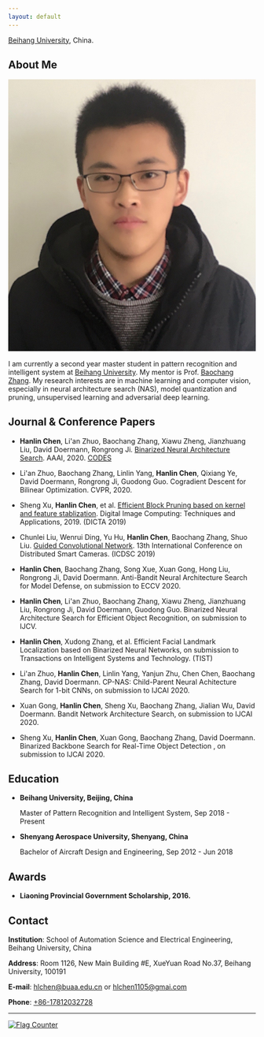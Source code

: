 ```yaml
---
layout: default
---
```


[Beihang University](https://www.buaa.edu.cn), China.

## About Me

<img class="profile-picture" src="chl.jpg">

I am currently a second year master student in pattern recognition and intelligent system at [Beihang University](https://www.buaa.edu.cn). My mentor is Prof. [Baochang Zhang](https://scholar.google.com/citations?user=WH0J_34AAAAJ&hl=en). My research interests are in machine learning and computer vision, especially in neural architecture search (NAS), model quantization and pruning, unsupervised learning and adversarial deep learning.

## Journal & Conference Papers

- **Hanlin Chen**, Li'an Zhuo, Baochang Zhang, Xiawu Zheng, Jianzhuang Liu, David Doermann, Rongrong Ji. [Binarized Neural Architecture Search](https://arxiv.org/pdf/1911.10862v1.pdf). AAAI, 2020. [CODES](https://github.com/HLinChen/BNAS)

- Li'an Zhuo, Baochang Zhang, Linlin Yang, **Hanlin Chen**, Qixiang Ye, David Doermann, Rongrong Ji, Guodong Guo. Cogradient Descent for Bilinear Optimization. CVPR, 2020.

- Sheng Xu, **Hanlin Chen**, et al. [Efficient Block Pruning based on kernel and feature stablization](https://ieeexplore.ieee.org/document/8946001). Digital Image Computing: Techniques and Applications, 2019. (DICTA 2019)

- Chunlei Liu, Wenrui Ding, Yu Hu, **Hanlin Chen**, Baochang Zhang, Shuo Liu. [Guided Convolutional Network](https://www.researchgate.net/publication/336051683_Guided_Convolutional_Network). 13th International Conference on Distributed Smart Cameras. (ICDSC 2019)

  
- **Hanlin Chen**, Baochang Zhang, Song Xue, Xuan Gong, Hong Liu, Rongrong Ji, David Doermann. Anti-Bandit Neural Architecture Search for Model Defense, on submission to ECCV 2020.

- **Hanlin Chen**, Li'an Zhuo, Baochang Zhang, Xiawu Zheng, Jianzhuang Liu, Rongrong Ji, David Doermann, Guodong Guo. Binarized Neural Architecture Search for Efficient Object Recognition, on submission to IJCV.

- **Hanlin Chen**, Xudong Zhang, et al. Efficient Facial Landmark Localization based on Binarized Neural Networks, on submission to Transactions on Intelligent Systems and Technology. (TIST)

- Li'an Zhuo, **Hanlin Chen**, Linlin Yang, Yanjun Zhu, Chen Chen, Baochang Zhang, David Doermann. CP-NAS: Child-Parent Neural Achitecture Search for 1-bit CNNs, on submission to IJCAI 2020.

- Xuan Gong, **Hanlin Chen**, Sheng Xu, Baochang Zhang, Jialian Wu, David Doermann. Bandit Network Architecture Search, on submission to IJCAI 2020.

- Sheng Xu, **Hanlin Chen**, Xuan Gong, Baochang Zhang, David Doermann. Binarized Backbone Search for Real-Time Object Detection , on submission to IJCAI 2020.

## Education

* **Beihang University, Beijing, China**

    Master of Pattern Recognition and Intelligent System, Sep 2018 - Present

* **Shenyang Aerospace University, Shenyang, China**

    Bachelor of Aircraft Design and Engineering, Sep 2012 - Jun 2018

## Awards

* **Liaoning Provincial Government Scholarship, 2016.**

## Contact

**Institution**: School of Automation Science and Electrical Engineering, Beihang University, China

**Address**: Room 1126, New Main Building #E, XueYuan Road No.37, Beihang University, 100191

**E-mail**:  [hlchen@buaa.edu.cn](mailto:hlchen@buaa.edu.cn) or [hlchen1105@gmai.com](mailto:hlchen1105@gmai.com)

**Phone**: [+86-17812032728](tel:+86-17812032728)

---
<a href="http://s05.flagcounter.com/more/sw"><img src="https://s05.flagcounter.com/count/sw/bg_FFFFFF/txt_000000/border_CC2121/columns_2/maxflags_4/viewers_0/labels_0/pageviews_1/flags_0/percent_0/" alt="Flag Counter" border="0" img class="profile-picture"></a>
